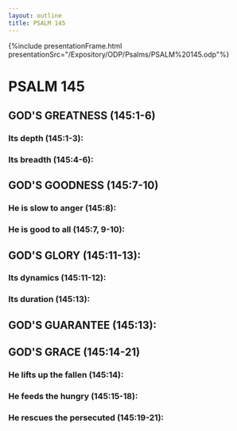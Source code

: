 ```yaml
---
layout: outline
title: PSALM 145
---
```

{%include presentationFrame.html presentationSrc="/Expository/ODP/Psalms/PSALM%20145.odp"%}

# PSALM 145 
## GOD\'S GREATNESS (145:1-6) 
###  Its depth (145:1-3): 
###  Its breadth (145:4-6): 
## GOD\'S GOODNESS (145:7-10) 
###  He is slow to anger (145:8): 
###  He is good to all (145:7, 9-10): 
## GOD\'S GLORY (145:11-13): 
###  Its dynamics (145:11-12): 
###  Its duration (145:13): 
## GOD\'S GUARANTEE (145:13): 
## GOD\'S GRACE (145:14-21) 
###  He lifts up the fallen (145:14): 
###  He feeds the hungry (145:15-18): 
###  He rescues the persecuted (145:19-21): 
